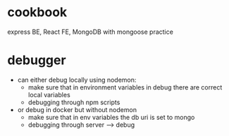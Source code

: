 # cookbook
express BE, React FE, MongoDB with mongoose practice

# debugger
- can either debug locally using nodemon:
  - make sure that in environment variables in debug there are correct local variables
  - debugging through npm scripts
- or debug in docker but without nodemon
  - make sure that in env variables the db uri is set to mongo 
  - debugging through server --> debug
